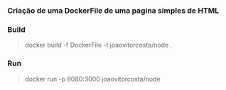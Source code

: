### Criação de uma DockerFile de uma pagina simples de HTML

### Build
 > docker build -f DockerFile -t joaovitorcosta/node .
 
 ### Run
  >  docker run -p 8080:3000 joaovitorcosta/node 

